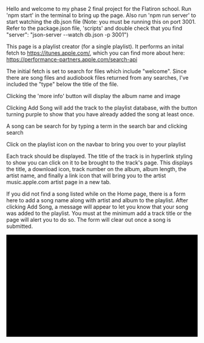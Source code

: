 Hello and welcome to my phase 2 final project for the Flatiron school.
Run 'npm start' in the terminal to bring up the page.
Also run 'npm run server' to start watching the db.json file (Note: you must be running this on port 3001.
Refer to the package.json file, 'scripts' and double check that you find "server": "json-server --watch db.json -p 3001")

This page is a playlist creator (for a single playlist). It performs an inital fetch to 
 https://itunes.apple.com/, which you can find more about here: https://performance-partners.apple.com/search-api

The initial fetch is set to search for files which include "welcome". Since there are song files and audiobook files 
returned from any searches, I've included the "type" below the title of the file.

Clicking the 'more info' button will display the album name and image

Clicking Add Song will add the track to the playlist database, with the button turning purple to show that you have already 
added the song at least once.

A song can be search for by typing a term in the search bar and clicking search

Click on the playlist icon on the navbar to bring you over to your playlist

Each track should be displayed. The title of the track is in hyperlink styling to show you can click on it to be brought to 
the track's page. This displays the title, a download icon, track number on the album, album length, the artist name, and 
finally a link icon that will bring you to the artist music.apple.com artist page in a new tab.

If you did not find a song listed while on the Home page, there is a form here to add a song name along with artist and album to 
the playlist. After clicking Add Song, a message will appear to let you know that your song was added to the playlist.
You must at the minimum add a track title or the page will alert you to do so. The form will clear out once a song is submitted.


![Alt text](<phase-2 finalproject.gif>)



